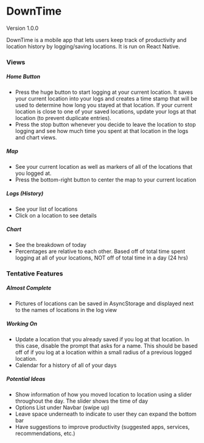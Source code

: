 # DownTime
Version 1.0.0

DownTime is a mobile app that lets users keep track of productivity and location history by logging/saving locations. It is run on React Native.


### Views
##### Home Button
- Press the huge button to start logging at your current location. It saves your current location into your logs and creates a time stamp that will be used to determine how long you stayed at that location. If your current location is close to one of your saved locations, update your logs at that location (to prevent duplicate entries).
- Press the stop button whenever you decide to leave the location to stop logging and see how much time you spent at that location in the logs and chart views.

##### Map
- See your current location as well as markers of all of the locations that you logged at.
- Press the bottom-right button to center the map to your current location

##### Logs (History)
- See your list of locations
- Click on a location to see details

##### Chart
- See the breakdown of today
- Percentages are relative to each other. Based off of total time spent logging at all of your locations, NOT off of total time in a day (24 hrs)


### Tentative Features 
##### Almost Complete
- Pictures of locations can be saved in AsyncStorage and displayed next to the names of locations in the log view

##### Working On
- Update a location that you already saved if you log at that location. In this case, disable the prompt that asks for a name. This should be based off of if you log at a location within a small radius of a previous logged location.
- Calendar for a history of all of your days

##### Potential Ideas
- Show information of how you moved location to location using a slider throughout the day. The slider shows the time of day
- Options List under Navbar (swipe up)
- Leave space underneath to indicate to user they can expand the bottom bar
- Have suggestions to improve productivity (suggested apps, services, recommendations, etc.)
